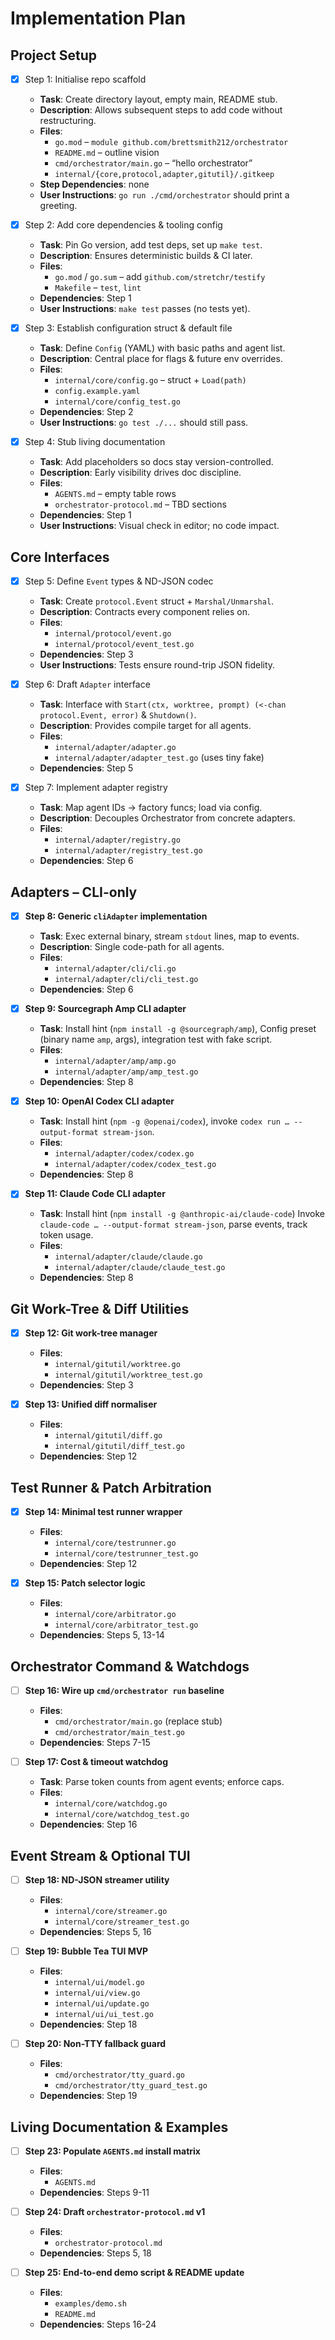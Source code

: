 # Implementation Plan

## Project Setup

- [x] Step 1: Initialise repo scaffold

  - **Task**: Create directory layout, empty main, README stub.
  - **Description**: Allows subsequent steps to add code without restructuring.
  - **Files**:
    - `go.mod` – `module github.com/brettsmith212/orchestrator`
    - `README.md` – outline vision
    - `cmd/orchestrator/main.go` – “hello orchestrator”
    - `internal/{core,protocol,adapter,gitutil}/.gitkeep`
  - **Step Dependencies**: none
  - **User Instructions**: `go run ./cmd/orchestrator` should print a greeting.

- [x] Step 2: Add core dependencies & tooling config

  - **Task**: Pin Go version, add test deps, set up `make test`.
  - **Description**: Ensures deterministic builds & CI later.
  - **Files**:
    - `go.mod` / `go.sum` – add `github.com/stretchr/testify`
    - `Makefile` – `test`, `lint`
  - **Dependencies**: Step 1
  - **User Instructions**: `make test` passes (no tests yet).

- [x] Step 3: Establish configuration struct & default file

  - **Task**: Define `Config` (YAML) with basic paths and agent list.
  - **Description**: Central place for flags & future env overrides.
  - **Files**:
    - `internal/core/config.go` – struct + `Load(path)`
    - `config.example.yaml`
    - `internal/core/config_test.go`
  - **Dependencies**: Step 2
  - **User Instructions**: `go test ./...` should still pass.

- [x] Step 4: Stub living documentation
  - **Task**: Add placeholders so docs stay version-controlled.
  - **Description**: Early visibility drives doc discipline.
  - **Files**:
    - `AGENTS.md` – empty table rows
    - `orchestrator-protocol.md` – TBD sections
  - **Dependencies**: Step 1
  - **User Instructions**: Visual check in editor; no code impact.

## Core Interfaces

- [x] Step 5: Define `Event` types & ND-JSON codec

  - **Task**: Create `protocol.Event` struct + `Marshal/Unmarshal`.
  - **Description**: Contracts every component relies on.
  - **Files**:
    - `internal/protocol/event.go`
    - `internal/protocol/event_test.go`
  - **Dependencies**: Step 3
  - **User Instructions**: Tests ensure round-trip JSON fidelity.

- [x] Step 6: Draft `Adapter` interface

  - **Task**: Interface with `Start(ctx, worktree, prompt) (<-chan protocol.Event, error)` & `Shutdown()`.
  - **Description**: Provides compile target for all agents.
  - **Files**:
    - `internal/adapter/adapter.go`
    - `internal/adapter/adapter_test.go` (uses tiny fake)
  - **Dependencies**: Step 5

- [x] Step 7: Implement adapter registry
  - **Task**: Map agent IDs → factory funcs; load via config.
  - **Description**: Decouples Orchestrator from concrete adapters.
  - **Files**:
    - `internal/adapter/registry.go`
    - `internal/adapter/registry_test.go`
  - **Dependencies**: Step 6

## Adapters – CLI-only

- [x] **Step 8: Generic `cliAdapter` implementation**

  - **Task**: Exec external binary, stream `stdout` lines, map to events.
  - **Description**: Single code-path for all agents.
  - **Files**:
    - `internal/adapter/cli/cli.go`
    - `internal/adapter/cli/cli_test.go`
  - **Dependencies**: Step 6

- [x] **Step 9: Sourcegraph Amp CLI adapter**

  - **Task**: Install hint (`npm install -g @sourcegraph/amp`), Config preset (binary name `amp`, args), integration test with fake script.
  - **Files**:
    - `internal/adapter/amp/amp.go`
    - `internal/adapter/amp/amp_test.go`
  - **Dependencies**: Step 8

- [x] **Step 10: OpenAI Codex CLI adapter**

  - **Task**: Install hint (`npm -g @openai/codex`), invoke `codex run … --output-format stream-json`.
  - **Files**:
    - `internal/adapter/codex/codex.go`
    - `internal/adapter/codex/codex_test.go`
  - **Dependencies**: Step 8

- [x] **Step 11: Claude Code CLI adapter**
  - **Task**: Install hint (`npm install -g @anthropic-ai/claude-code`) Invoke `claude-code … --output-format stream-json`, parse events, track token usage.
  - **Files**:
    - `internal/adapter/claude/claude.go`
    - `internal/adapter/claude/claude_test.go`
  - **Dependencies**: Step 8

## Git Work-Tree & Diff Utilities

- [x] **Step 12: Git work-tree manager**

  - **Files**:
    - `internal/gitutil/worktree.go`
    - `internal/gitutil/worktree_test.go`
  - **Dependencies**: Step 3

- [x] **Step 13: Unified diff normaliser**
  - **Files**:
    - `internal/gitutil/diff.go`
    - `internal/gitutil/diff_test.go`
  - **Dependencies**: Step 12

## Test Runner & Patch Arbitration

- [x] **Step 14: Minimal test runner wrapper**

  - **Files**:
    - `internal/core/testrunner.go`
    - `internal/core/testrunner_test.go`
  - **Dependencies**: Step 12

- [x] **Step 15: Patch selector logic**
  - **Files**:
    - `internal/core/arbitrator.go`
    - `internal/core/arbitrator_test.go`
  - **Dependencies**: Steps 5, 13-14

## Orchestrator Command & Watchdogs

- [ ] **Step 16: Wire up `cmd/orchestrator run` baseline**

  - **Files**:
    - `cmd/orchestrator/main.go` (replace stub)
    - `cmd/orchestrator/main_test.go`
  - **Dependencies**: Steps 7-15

- [ ] **Step 17: Cost & timeout watchdog**
  - **Task**: Parse token counts from agent events; enforce caps.
  - **Files**:
    - `internal/core/watchdog.go`
    - `internal/core/watchdog_test.go`
  - **Dependencies**: Step 16

## Event Stream & Optional TUI

- [ ] **Step 18: ND-JSON streamer utility**

  - **Files**:
    - `internal/core/streamer.go`
    - `internal/core/streamer_test.go`
  - **Dependencies**: Steps 5, 16

- [ ] **Step 19: Bubble Tea TUI MVP**

  - **Files**:
    - `internal/ui/model.go`
    - `internal/ui/view.go`
    - `internal/ui/update.go`
    - `internal/ui/ui_test.go`
  - **Dependencies**: Step 18

- [ ] **Step 20: Non-TTY fallback guard**
  - **Files**:
    - `cmd/orchestrator/tty_guard.go`
    - `cmd/orchestrator/tty_guard_test.go`
  - **Dependencies**: Step 19

## Living Documentation & Examples

- [ ] **Step 23: Populate `AGENTS.md` install matrix**

  - **Files**:
    - `AGENTS.md`
  - **Dependencies**: Steps 9-11

- [ ] **Step 24: Draft `orchestrator-protocol.md` v1**

  - **Files**:
    - `orchestrator-protocol.md`
  - **Dependencies**: Steps 5, 18

- [ ] **Step 25: End-to-end demo script & README update**
  - **Files**:
    - `examples/demo.sh`
    - `README.md`
  - **Dependencies**: Steps 16-24
